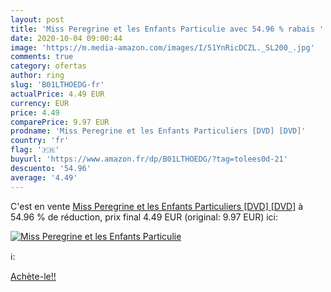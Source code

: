 ```yaml
---
layout: post
title: 'Miss Peregrine et les Enfants Particulie avec 54.96 % rabais '
date: 2020-10-04 09:00:44
image: 'https://m.media-amazon.com/images/I/51YnRicDCZL._SL200_.jpg'
comments: true
category: ofertas
author: ring
slug: 'B01LTHOEDG-fr'
actualPrice: 4.49 EUR
currency: EUR
price: 4.49
comparePrice: 9.97 EUR
prodname: 'Miss Peregrine et les Enfants Particuliers [DVD] [DVD]'
country: 'fr'
flag: '🇫🇷'
buyurl: 'https://www.amazon.fr/dp/B01LTHOEDG/?tag=tolees0d-21'
descuento: '54.96'
average: '4.49'
---
```


C'est en vente [Miss Peregrine et les Enfants Particuliers [DVD] [DVD]](https://www.amazon.fr/dp/B01LTHOEDG/?tag=tolees0d-21)  à  54.96 % de réduction, prix final  4.49 EUR (original: 9.97 EUR) ici:

[![Miss Peregrine et les Enfants Particulie](https://m.media-amazon.com/images/I/51YnRicDCZL._SL200_.jpg)](https://www.amazon.fr/dp/B01LTHOEDG/?tag=tolees0d-21)

ℹ️:


[Achète-le!!](https://www.amazon.fr/dp/B01LTHOEDG/?tag=tolees0d-21)

